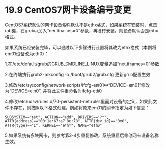 # 19.9 CentOS7网卡设备编号变更

CentOS7系统默认的网卡设备名称默认不是ethx格式，如果系统在安装时，点击tab键，在grub中加入“net.ifnames=0”参数，再进行安装，则设备默认会是ethx格式。

如果系统已经安装完毕，可以通过以下步骤进行设置将其改为ethx格式（本例将em01设备改为eth0）：

1.在/etc/default/grub的GRUB_CMDLINE_LINUX变量追加“net.ifnames=0”参数

2.在终端执行grub2-mkconfig -o /boot/grub2/grub.cfg 更新grub配置生效

3.修改/etc/sysconfig/network-scripts/ifcfg-em01中“DEVICE=em01”修改为“DEVICE=eth0”, 并将此文件重命名为ifcfg-eth0

4.修改/etc/udev/rules.d/70-persistent-net.rules里面对设备的定义，如果此文件不存在，则按照以下格式创建，例如将原来em01的网卡指定为如下信息：

` SUBSYSTEM=="net", ACTION=="add", DRIVERS=="?*", ATTR{address}=="00:1e:67:e7:8c:78", ATTR{dev_id}=="0x0", ATTR{type}=="1", KERNEL=="eth*", NAME="eth0"
`

5.如果系统有多块网卡，则参考第3-4步重复修改，系统重启后修改网卡设备名称生效。

